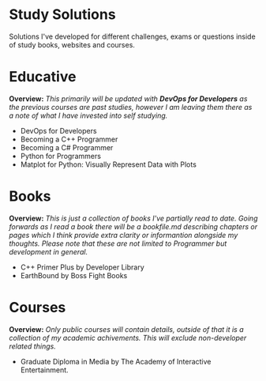 # Study Solutions
Solutions I've developed for different challenges, exams or questions inside of study books, websites and courses.

# Educative
**Overview:** *This primarily will be updated with **DevOps for Developers** as the previous courses are past studies, however I am leaving them there as a note of what I have invested into self studying.* 
- DevOps for Developers
- Becoming a C++ Programmer
- Becoming a C# Programmer
- Python for Programmers
- Matplot for Python: Visually Represent Data with Plots

# Books
**Overview:** *This is just a collection of books I've partially read to date. Going forwards as I read a book there will be a bookfile.md describing chapters or pages which I think provide extra clarity or informantion alongside my thoughts. Please note that these are not limited to Programmer but development in general.*
- C++ Primer Plus by Developer Library
- EarthBound by Boss Fight Books


# Courses
**Overview:** *Only public courses will contain details, outside of that it is a collection of my academic achivements. This will exclude non-developer related things.*
- Graduate Diploma in Media by The Academy of Interactive Entertainment.
